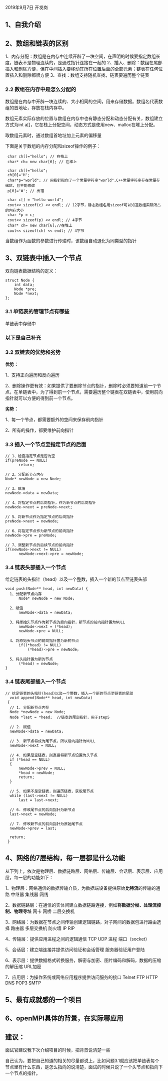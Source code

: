 2019年9月7日 开发岗

## 1、自我介绍

## 2、数组和链表的区别

  1、内存分配：数组是在内存中连续开辟了一块空间，在声明的时候要指定数组长度，链表不是物理连续的，是通过指针连接在一起的
  2、插入、删除：数组在尾部插入和删除方便，但在中间插入要移动其所在位置后面的全部元素；链表在任何位置插入和删除都很方便
  3、查找：数组支持随机查找，链表要遍历整个链表

### 2.2 数组在内存中是怎么分配的

  数组是在内存中开辟一块连续的、大小相同的空间，用来存储数据。数组名代表数组的首地址，存放在栈内存中。
  
  数组元素实际存放的位置与数组在内存中也有静态分配和动态分配有关，数组建立方式为int a[]，它在栈上分配空间，动态方式是使用new、malloc在堆上分配。

  取数组元素时，通过数组首地址加上元素的偏移量

  下面是关于数组的内存分配和sizeof操作的例子：
  ```
   char ch[]="hello"; // 在栈上
   char* ch= new char[6]; // 在堆上

   char ch[]="hello";
   ch[0]='H';
   char*p="world"; // 用指针指向了一个常量字符串"world",C++常量字符串存在常量存储区，且不能修改
   p[0]='W'; // 出错

   char c[] = "hello world";
   cout<< sizeof(c) << endl; // 12字节，静态数组名用sizeof可以知道数组实际所占的内存大小
   char *p = c;
   cout<< sizeof(p) << endl; // 4字节
   char* ch= new char[6];//在堆上
   cout<< sizeof(ch) << endl; // 4字节

  ```
  当数组作为函数的参数进行传递时，该数组自动退化为同类型的指针

## 3、双链表中插入一个节点

  双向链表数据结构的定义：
  ```
  struct Node {
      int data;
      Node *pre;
      Node *next;
  };

  ```
### 3.1 单链表的管理节点有哪些 
  单链表中存储中

### 以下是自己补充

### 3.2 双链表的优势和劣势

  **优势：**

  1、支持正向遍历和反向遍历

  2、删除操作更有效：如果提供了要删除节点的指针，删除时必须要知道前一个节点，在单链表中，为了得到前一个节点，需要遍历整个链表在双链表中，使用前向指针就可以方便的得到前一个节点。

  **劣势：**

  1、每一个节点，都需要额外的空间来保存前向指针

  2、所有的操作，都要维护前向指针

### 3.3 插入一个节点至指定节点的后面

  ```
  // 1、检查指定节点是否为空
  if(preNode == NULL)
        return;

  // 2、分配新节点内存
  Node* newNode = new Node;

  // 3、赋值
  newNode->data = newData;

  // 4、将指定节点的后向指针，作为新节点的后向指针
  newNode->next = preNode->next;

  // 5、将新节点作为指定节点的后向指针
  preNode->next = newNode;

  // 6、将指定节点作为新节点的前向指针
  newNode->pre = preNode;

  // 7、调整新节点的后续节点的前向指针
  if(newNode->next != NULL) 
        newNode->next->pre = newNode;

  ```

### 3.4 链表头部插入一个节点
 
  给定链表的头指针（head）以及一个整数，插入一个新的节点至链表头部

  ```
  void push(Node** head, int newData) {
    1、分配新节点内存
        Node* newNode = new Node;

    2、赋值
        newNode->data = newData;

    3、将原始头节点作为新节点的后向指针，新节点的前向指针置为NULL
        newNode->next = (*head);
        newNode->pre = NULL;

    4、将原始头节点的前向指针置为新的节点
        if((*head) != NULL)
            (*head)->pre = newNode;

    5、将头指针置为新的节点
        (*head) = newNode;
  }
  ```
### 3.4 链表尾部插入一个节点
  ```
  // 给定链表的头指针(head)以及一个整数，插入一个新的节点至链表的尾部
    void append(Node** head, int newData)
   {
	// 1. 分配新节点内存
	Node *newNode = new Node;
	Node *last = *head;  //链表的尾部指针，用于step5
 
	// 2. 赋值
	newNode->data = newData;
 
	// 3. 新节点将成为尾节点，所以后向指针为NULL
	newNode->next = NULL;
 
	// 4. 如果是空链表，则直接将新节点设置为头节点
	if (*head == NULL)
	{
		newNode->prev = NULL;
		*head = newNode;
		return;
	}
 
	// 5. 如果不是空链表，则遍历链表，获取尾节点
	while (last->next != NULL)
		last = last->next;
 
	// 6. 修改尾节点的后向指针为新节点
	last->next = newNode;
 
	// 7. 修改新节点的前向指针为原始尾节点
	newNode->prev = last;
 
	return;
   }
  ```

## 4、网络的7层结构，每一层都是什么功能

  从下到上，依次是物理层、数据链路层、网络层、传输层、会话层、表示层、应用层，每一层的功能如下：
  
  1、物理层：网络通信的数据传输介质，为数据端设备提供原始**比特流**的传输的通路
     中继器 集线器 网线 

  2、数据链路层：在通信的实体间建立数据链路连接，例如**将数据分帧、处理流控制、物理寻址**
     网卡 网桥 二层交换机

  3、网络层：为数据在节点之间传输创建逻辑链路，对子网间的数据包进行路由选择
     路由器 多层交换机 防火墙 IP RIP 

  4、传输层：提供应用进程之间的逻辑通信
     TCP UDP 进程 端口（socket）

  5、会话层：建立端连接并提供访问验证和会话管理
     服务器验证用户登陆
   
  6、表示层：提供数据格式转换服务，解密与加密、图片编码和解码，数据的压缩的解压缩
     URL加密

  7、应用层：为操作系统或网络应用程序提供访问服务的接口
     Telnet FTP HTTP DNS POP3 SMTP 

## 5、最有成就感的一个项目

## 6、openMPI具体的背景，在实际哪应用

## 建议：

  面试官建议我下次介绍项目的时候，把背景说清楚一些

  自己认为，要把自己知道的相关的尽量都说上，比如问题3.1就应该把单链表每个节点里有什么东西，是怎么指向的说清楚，面试的时候只说了一个头节点和指向下一个节点的指针。